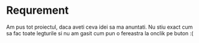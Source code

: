 # Requrement

Am pus tot proiectul, daca aveti ceva idei sa ma anuntati. Nu stiu exact cum sa fac toate legturile si nu am gasit  cum pun o fereastra la onclik pe buton :(
